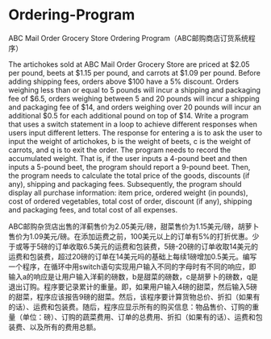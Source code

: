# Ordering-Program
ABC Mail Order Grocery Store Ordering Program（ABC邮购商店订货系统程序）

The artichokes sold at ABC Mail Order Grocery Store are priced at $2.05 per pound, beets at $1.15 per pound, and carrots at $1.09 per pound. Before adding shipping fees, orders above $100 have a 5% discount. Orders weighing less than or equal to 5 pounds will incur a shipping and packaging fee of $6.5, orders weighing between 5 and 20 pounds will incur a shipping and packaging fee of $14, and orders weighing over 20 pounds will incur an additional $0.5 for each additional pound on top of $14. Write a program that uses a switch statement in a loop to achieve different responses when users input different letters. The response for entering a is to ask the user to input the weight of artichokes, b is the weight of beets, c is the weight of carrots, and q is to exit the order. The program needs to record the accumulated weight. That is, if the user inputs a 4-pound beet and then inputs a 5-pound beet, the program should report a 9-pound beet. Then, the program needs to calculate the total price of the goods, discounts (if any), shipping and packaging fees. Subsequently, the program should display all purchase information: item price, ordered weight (in pounds), cost of ordered vegetables, total cost of order, discount (if any), shipping and packaging fees, and total cost of all expenses.

ABC邮购杂货店出售的洋蓟售价为2.05美元/磅，甜菜售价为1.15美元/磅，胡萝卜售价为1.09美元/磅。在添加运费之前，100美元以上的订单有5%的打折优惠。少于或等于5磅的订单收取6.5美元的运费和包装费，5磅-20磅的订单收取14美元的运费和包装费，超过20磅的订单在14美元吗的基础上每续1磅增加0.5美元。编写一个程序，在循环中用switch语句实现用户输入不同的字母时有不同的响应，即输入a的响应是让用户输入洋蓟的磅数，b是甜菜的磅数，c是胡萝卜的磅数，q是退出订购。程序要记录累计的重量。即，如果用户输入4磅的甜菜，然后输入5磅的甜菜，程序应该报告9磅的甜菜。然后，该程序要计算货物总价、折扣（如果有的话）、运费和包装费。随后，程序应显示所有的购买信息：物品售价、订购的重量（单位：磅）、订购的蔬菜费用、订单的总费用、折扣（如果有的话）、运费和包装费、以及所有的费用总额。
